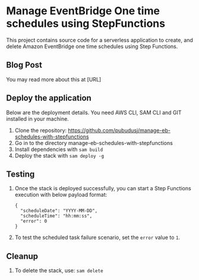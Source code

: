 # Manage EventBridge One time schedules using StepFunctions

This project contains source code for a serverless application to create, and delete Amazon EventBridge one time schedules using Step Functions.

## Blog Post

You may read more about this at [URL]

## Deploy the application

Below are the deployment details.
You need AWS CLI, SAM CLI and GIT installed in your machine.

1. Clone the repository: https://github.com/pubudusj/manage-eb-schedules-with-stepfunctions
2. Go in to the directory manage-eb-schedules-with-stepfunctions
3. Install dependencies with `sam build`
4. Deploy the stack with `sam deploy -g`

## Testing

1. Once the stack is deployed successfully, you can start a Step Functions execution with below payload format:
    ```
    {
      "scheduleDate": "YYYY-MM-DD",
      "scheduleTime": "hh:mm:ss",
      "error": 0
    }
    ```
2. To test the scheduled task failure scenario, set the `error` value to `1`.

## Cleanup

1. To delete the stack, use: `sam delete`
